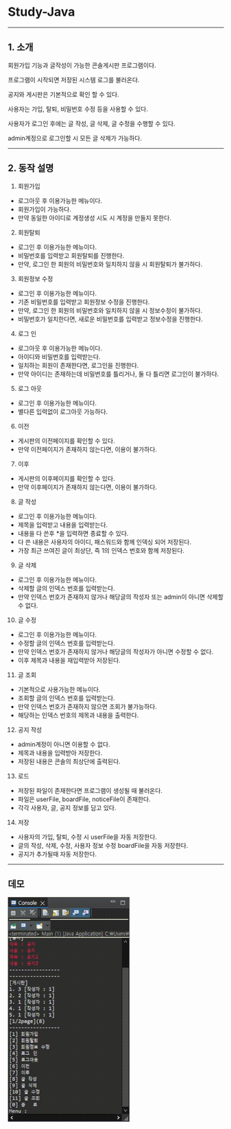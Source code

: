 # Study-Java
---------------------
## 1. 소개
회원가입 기능과 글작성이 가능한 콘솔게시판 프로그램이다.

프로그램이 시작되면 저장된 시스템 로그를 불러온다.

공지와 게시판은 기본적으로 확인 할 수 있다.

사용자는 가입, 탈퇴, 비밀번호 수정 등을 사용할 수 있다.

사용자가 로그인 후에는 글 작성, 글 삭제, 글 수정을 수행할 수 있다.

admin계정으로 로그인할 시 모든 글 삭제가 가능하다.

---------------------
## 2. 동작 설명

1. 회원가입
  * 로그아웃 후 이용가능한 메뉴이다.
  * 회원가입이 가능하다.
  * 만약 동일한 아이디로 계정생성 시도 시 계정을 만들지 못한다.

2. 회원탈퇴
  * 로그인 후 이용가능한 메뉴이다.
  * 비밀번호를 입력받고 회원탈퇴를 진행한다.
  * 만약, 로그인 한 회원의 비밀번호와 일치하지 않을 시 회원탈퇴가 불가하다.

3. 회원정보 수정
  * 로그인 후 이용가능한 메뉴이다.
  * 기존 비밀번호를 입력받고 회원정보 수정을 진행한다.
  * 만약, 로그인 한 회원의 비밀번호와 일치하지 않을 시 정보수정이 불가하다.
  * 비밀번호가 일치한다면, 새로운 비밀번호를 입력받고 정보수정을 진행한다.

4. 로그 인
  * 로그아웃 후 이용가능한 메뉴이다.
  * 아이디와 비밀번호를 입력받는다.
  * 일치하는 회원이 존재한다면, 로그인을 진행한다.
  * 만약 아이디는 존재하는데 비밀번호를 틀리거나, 둘 다 틀리면 로그인이 불가하다.

5. 로그 아웃
  * 로그인 후 이용가능한 메뉴이다.
  * 별다른 입력없이 로그아웃 가능하다.

6. 이전
  * 게시판의 이전페이지를 확인할 수 있다.
  * 만약 이전페이지가 존재하지 않는다면, 이용이 불가하다.

7. 이후
  * 게시판의 이후페이지를 확인할 수 있다.
  * 만약 이후페이지가 존재하지 않는다면, 이용이 불가하다.

8. 글 작성
  * 로그인 후 이용가능한 메뉴이다.
  * 제목을 입력받고 내용을 입력받는다.
  * 내용을 다 쓴후 *을 입력하면 종료할 수 있다.
  * 다 쓴 내용은 사용자의 아이디, 패스워드와 함께 인덱싱 되어 저장된다.
  * 가장 최근 쓰여진 글이 최상단, 즉 1의 인덱스 번호와 함께 저장된다.

9. 글 삭제
  * 로그인 후 이용가능한 메뉴이다.
  * 삭제할 글의 인덱스 번호를 입력받는다.
  * 만약 인덱스 번호가 존재하지 않거나 해당글의 작성자 또는 admin이 아니면 삭제할 수 없다.

10. 글 수정
  * 로그인 후 이용가능한 메뉴이다.
  * 수정할 글의 인덱스 번호를 입력받는다.
  * 만약 인덱스 번호가 존재하지 않거나 해당글의 작성자가 아니면 수정할 수 없다.
  * 이후 제목과 내용을 재입력받아 저장된다.

11. 글 조회
  * 기본적으로 사용가능한 메뉴이다.
  * 조회할 글의 인덱스 번호를 입력받는다.
  * 만약 인덱스 번호가 존재하지 않으면 조회가 불가능하다.
  * 해당하는 인덱스 번호의 제목과 내용을 출력한다.

12. 공지 작성
  * admin계정이 아니면 이용할 수 없다.
  * 제목과 내용을 입력받아 저장한다.
  * 저장된 내용은 콘솔의 최상단에 출력된다.

13. 로드
  * 저장된 파일이 존재한다면 프로그램이 생성될 때 불러온다.
  * 파일은 userFile, boardFile, noticeFile이 존재한다.
  * 각각 사용자, 글, 공지 정보를 담고 있다.

14. 저장
  * 사용자의 가입, 탈퇴, 수정 시 userFile을 자동 저장한다.
  * 글의 작성, 삭제, 수정, 사용자 정보 수정 boardFile을 자동 저장한다.
  * 공지가 추가될때 자동 저장한다.

--------------------
## 데모
![이미지](https://github.com/kimseungwoo449/consoleBoard/blob/master/consoleBoard/2024-03-29-17-25-12.gif)
